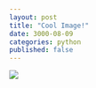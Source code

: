 ```yaml
---
layout: post
title: "Cool Image!"
date: 3000-08-09
categories: python
published: false
---
```



<img src="{{site.baseurl}}/bike.png" />
